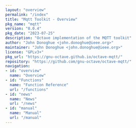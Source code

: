 ```yaml
---
layout: "overview"
permalink: "/index"
title: "Mqtt Toolkit - Overview"
pkg_name: "mqtt"
version: "0.0.4"
pkg_date: "2023-07-25"
description: "Octave implementation of the MQTT toolkit"
author: "John Donoghue <john.donoghue@ieee.org>"
maintainer: "John Donoghue <john.donoghue@ieee.org>"
license: "GPLv3+"
pkg_url: "https://gnu-octave.github.io/octave-mqtt/"
repository: "https://github.com/gnu-octave/octave-mqtt/"
navigation:
- id: "overview"
  name: "Overview"
- id: "Functions"
  name: "Function Reference"
  url: "/functions"
- id: "news"
  name: "News"
  url: "/news"
- id: "manual"
  name: "Manual"
  url: "/manual"
---
```

